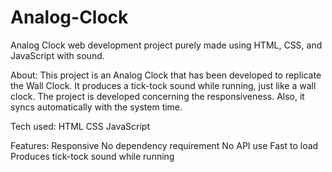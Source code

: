 # Analog-Clock
Analog Clock web development project purely made using HTML, CSS, and JavaScript with sound.

About:
  This project is an Analog Clock that has been developed to replicate the Wall Clock. It produces a tick-tock sound while running, just like a wall clock. The project is developed concerning the responsiveness. Also, it syncs automatically with the system time.

Tech used:
  HTML
  CSS
  JavaScript

Features:
  Responsive
  No dependency requirement
  No API use
  Fast to load
  Produces tick-tock sound while running
